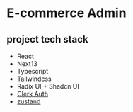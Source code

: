 # E-commerce Admin

## project tech stack

- React
- Next13
- Typescript
- Tailwindcss
- Radix UI + Shadcn UI
- [Clerk Auth](https://dashboard.clerk.com/)
- [zustand](https://github.com/pmndrs/zustand)
